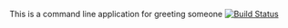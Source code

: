 This is a command line application for greeting someone
[![Build Status](https://travis-ci.com/TreeSquirrel84/Bugtastic/tree/TreeSquirrel84-patch-1)](https://travis-ci.com/TreeSquirrel84/Bugtastic/tree/TreeSquirrel84-patch-1)
